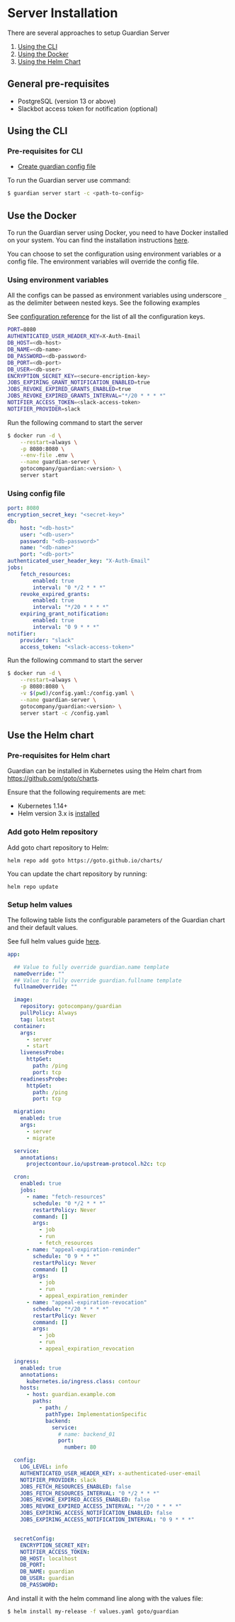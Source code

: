 # Server Installation

There are several approaches to setup Guardian Server

1. [Using the CLI](#using-the-cli)
1. [Using the Docker](#use-the-docker-image)
2. [Using the Helm Chart](#use-the-helm-chart)

## General pre-requisites

- PostgreSQL (version 13 or above)
- Slackbot access token for notification (optional)

## Using the CLI

### Pre-requisites for CLI
- [Create guardian config file](/docs/tour/configuration#initialization)

To run the Guardian server use command:

```sh
$ guardian server start -c <path-to-config>
```

## Use the Docker

To run the Guardian server using Docker, you need to have Docker installed on your system. You can find the installation instructions [here](https://docs.docker.com/get-docker/).

You can choose to set the configuration using environment variables or a config file. The environment variables will override the config file.

### Using environment variables

All the configs can be passed as environment variables using underscore `_` as the delimiter between nested keys. See the following examples

See [configuration reference](/docs/reference/configuration) for the list of all the configuration keys.

```sh title=".env"
PORT=8080
AUTHENTICATED_USER_HEADER_KEY=X-Auth-Email
DB_HOST=<db-host>
DB_NAME=<db-name>
DB_PASSWORD=<db-password>
DB_PORT=<db-port>
DB_USER=<db-user>
ENCRYPTION_SECRET_KEY=<secure-encription-key>
JOBS_EXPIRING_GRANT_NOTIFICATION_ENABLED=true
JOBS_REVOKE_EXPIRED_GRANTS_ENABLED=true
JOBS_REVOKE_EXPIRED_GRANTS_INTERVAL="*/20 * * * *"
NOTIFIER_ACCESS_TOKEN=<slack-access-token>
NOTIFIER_PROVIDER=slack
```

Run the following command to start the server

```sh
$ docker run -d \
    --restart=always \
    -p 8080:8080 \
    --env-file .env \
    --name guardian-server \
    gotocompany/guardian:<version> \
    server start
```

### Using config file

```yaml title="config.yaml"
port: 8080
encryption_secret_key: "<secret-key>"
db:
    host: "<db-host>"
    user: "<db-user>"
    password: "<db-password>"
    name: "<db-name>"
    port: "<db-port>"
authenticated_user_header_key: "X-Auth-Email"
jobs:
    fetch_resources:
        enabled: true
        interval: "0 */2 * * *"
    revoke_expired_grants:
        enabled: true
        interval: "*/20 * * * *"
    expiring_grant_notification:
        enabled: true
        interval: "0 9 * * *"
notifier:
    provider: "slack"
    access_token: "<slack-access-token>"
```

Run the following command to start the server

```sh
$ docker run -d \
    --restart=always \
    -p 8080:8080 \
    -v $(pwd)/config.yaml:/config.yaml \
    --name guardian-server \
    gotocompany/guardian:<version> \
    server start -c /config.yaml
```

## Use the Helm chart

### Pre-requisites for Helm chart
Guardian can be installed in Kubernetes using the Helm chart from https://github.com/goto/charts.

Ensure that the following requirements are met:
- Kubernetes 1.14+
- Helm version 3.x is [installed](https://helm.sh/docs/intro/install/)

### Add goto Helm repository

Add goto chart repository to Helm:

```
helm repo add goto https://goto.github.io/charts/
```

You can update the chart repository by running:

```
helm repo update
```

### Setup helm values

The following table lists the configurable parameters of the Guardian chart and their default values.

See full helm values guide [here](https://github.com/goto/charts/tree/main/stable/guardian#values).

```yaml title="values.yaml"
app:

  ## Value to fully override guardian.name template
  nameOverride: ""
  ## Value to fully override guardian.fullname template
  fullnameOverride: ""

  image:
    repository: gotocompany/guardian
    pullPolicy: Always
    tag: latest
  container:
    args:
      - server
      - start
    livenessProbe:
      httpGet:
        path: /ping
        port: tcp
    readinessProbe:
      httpGet:
        path: /ping
        port: tcp

  migration:
    enabled: true
    args:
      - server
      - migrate

  service:
    annotations:
      projectcontour.io/upstream-protocol.h2c: tcp

  cron:
    enabled: true
    jobs:
      - name: "fetch-resources"
        schedule: "0 */2 * * *"
        restartPolicy: Never
        command: []
        args:
          - job
          - run
          - fetch_resources
      - name: "appeal-expiration-reminder"
        schedule: "0 9 * * *"
        restartPolicy: Never
        command: []
        args:
          - job
          - run
          - appeal_expiration_reminder
      - name: "appeal-expiration-revocation"
        schedule: "*/20 * * * *"
        restartPolicy: Never
        command: []
        args:
          - job
          - run
          - appeal_expiration_revocation

  ingress:
    enabled: true
    annotations:
      kubernetes.io/ingress.class: contour
    hosts:
      - host: guardian.example.com
        paths:
          - path: /
            pathType: ImplementationSpecific
            backend:
              service:
                # name: backend_01
                port:
                  number: 80

  config:
    LOG_LEVEL: info
    AUTHENTICATED_USER_HEADER_KEY: x-authenticated-user-email
    NOTIFIER_PROVIDER: slack
    JOBS_FETCH_RESOURCES_ENABLED: false
    JOBS_FETCH_RESOURCES_INTERVAL: "0 */2 * * *"
    JOBS_REVOKE_EXPIRED_ACCESS_ENABLED: false
    JOBS_REVOKE_EXPIRED_ACCESS_INTERVAL: "*/20 * * * *"
    JOBS_EXPIRING_ACCESS_NOTIFICATION_ENABLED: false
    JOBS_EXPIRING_ACCESS_NOTIFICATION_INTERVAL: "0 9 * * *"


  secretConfig:
    ENCRYPTION_SECRET_KEY:
    NOTIFIER_ACCESS_TOKEN:
    DB_HOST: localhost
    DB_PORT:
    DB_NAME: guardian
    DB_USER: guardian
    DB_PASSWORD:
```

And install it with the helm command line along with the values file:

```sh
$ helm install my-release -f values.yaml goto/guardian
```